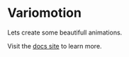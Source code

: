 # Variomotion

Lets create some beautifull animations.

Visit the [docs site](htttp://variomotion.io/docs) to learn more.
